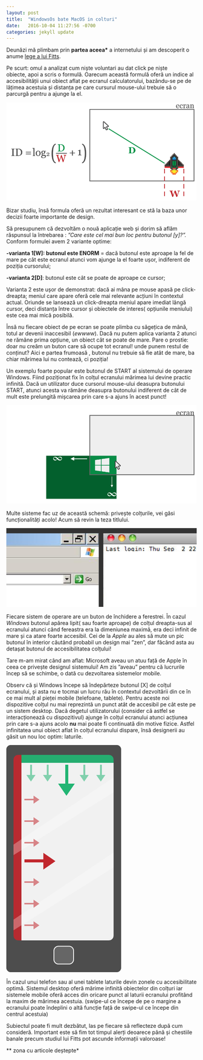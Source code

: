 ```yaml
---
layout: post
title:  "WindowsOs bate MacOS in colturi"
date:   2016-10-04 11:27:56 -0700
categories: jekyll update
---
```

Deunăzi mă plimbam prin __partea aceea*__ a internetului și am descoperit o anume [lege a lui Fitts][1].

Pe scurt: omul a analizat cum niște voluntari au dat click pe niște obiecte, apoi a scris o formulă. Oarecum această formulă oferă un indice al accesibilității unui obiect aflat pe ecranul calculatorului, bazându-se pe de lățimea acestuia și distanța pe care cursurul mouse-ului trebuie să o parcurgă pentru a ajunge la el.
<!--more-->
<img class="post-image" src="/assets/img/post/windows-os-bate-mac/wobm-1.png" alt="legea lui Fitts" />

Bizar studiu, însă formula oferă un rezultat interesant ce stă la baza unor decizii foarte importante de design.  


Să presupunem că dezvoltăm o nouă aplicație web și dorim să aflăm răspunsul la întrebarea : *”Care este cel mai bun loc pentru butonul [y]?”.* Conform formulei avem 2 variante optime:


  __-varianta 1[W]: butonul este ENORM__ = dacă butonul este aproape la fel de mare pe cât este ecranul atunci vom ajunge la el foarte ușor, indiferent de poziția cursorului;



  __-varianta 2[D]__: butonul este cât se poate de aproape ce cursor;


Varianta 2 este ușor de demonstrat: dacă ai mâna pe mouse apasă pe click-dreapta; meniul care apare oferă cele mai relevante acțiuni în contextul actual. Oriunde se lansează un click-dreapta meniul apare imediat lângă cursor, deci distanța între cursor și obiectele de interes( opțiunile meniului) este cea mai mică posibilă.

Însă nu fiecare obiect de pe ecran se poate plimba cu săgețica de mână, totul ar devenii inaccesibil (*ewwww*). Dacă nu putem aplica varianta 2 atunci ne rămâne prima opțiune, un obiect cât se poate de mare. Pare o prostie: doar nu creăm un buton care să ocupe tot ecranul! unde punem restul de conținut? Aici e partea frumoasă , butonul nu trebuie să fie atât de mare, ba chiar mărimea lui nu contează, ci poziția!

Un exemplu foarte popular este butonul de START al sistemului de operare Windows. Fiind poziționat fix în colțul ecranului mărimea lui devine practic infinită. Dacă un utilizator duce cursorul mouse-ului deasupra butonului START, atunci acesta va rămâne deasupra butonului indiferent de cât de mult este prelungită mișcarea prin care s-a ajuns în acest punct!

<img class="post-image" src="/assets/img/post/windows-os-bate-mac/wobm-2.png" alt="legea lui Fitts" />

Multe sisteme fac uz de această schemă: privește colțurile, vei găsi funcționalități acolo! Acum să revin la teza titlului.

<img class="post-image" src="/assets/img/post/windows-os-bate-mac/wobm-3.png" alt="legea lui Fitts" />

Fiecare sistem de operare are un buton de închidere a ferestrei. În cazul *Windows* butonul apărea lipit( sau foarte aproape) de colțul dreapta-sus al ecranului atunci când fereastra era la dimeniunea maximă, era deci infinit de mare și ca atare foarte accesibil. Cei de la *Apple* au ales să mute un pic butonul în interior căutând probabil un design mai ”zen”, dar făcând asta au detașat butonul de accesibilitatea colțului!

Tare m-am mirat când am aflat: Microsoft aveau un atuu față de Apple în ceea ce privește designul sistemului! Am zis ”aveau” pentru că lucrurile încep să se schimbe, o dată cu dezvoltarea sistemelor mobile.

Observ că și Windows începe să îndepărteze butonul [X] de colțul ecranului, și asta nu e tocmai un lucru rău în contextul dezvoltării din ce în ce mai mult al pieței mobile (telefoane, tablete). Pentru aceste noi dispozitive colțul nu mai reprezintă un punct atât de accesibil pe cât este pe un sistem desktop. Dacă degetul utilizatorului (consider că astfel se interacționează cu dispozitivul) ajunge în colțul ecranului atunci acțiunea prin care s-a ajuns acolo **nu** mai poate fi continuată din motive fizice. Astfel infinitatea unui obiect aflat în colțul ecranului dispare, însă designerii au găsit un nou loc optim: laturile.

<img class="post-image" src="/assets/img/post/windows-os-bate-mac/wobm-4.png" alt="legea lui Fitts" />

În cazul unui telefon sau al unei tablete laturile devin zonele cu accesibilitate optimă. Sistemul desktop oferă mărime infinită obiectelor din colțuri iar sistemele mobile oferă acces din oricare punct al laturii ecranului profitând la maxim de mărimea acestuia. (swipe-ul ce începe de pe o margine a ecranului poate îndeplini o altă funcție față de swipe-ul ce începe din centrul acestuia)

Subiectul poate fi mult dezbătut, las pe fiecare să reflecteze după cum consideră. Important este să fim tot timpul alerți deoarece până și chestiile banale precum studiul lui Fitts pot ascunde informații valoroase!

** zona cu articole deștepte*

 [1]: https://en.wikipedia.org/wiki/Fitts%27s_law
